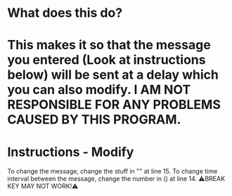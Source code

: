 What does this do?
==================
This makes it so that the message you entered (Look at instructions below)
will be sent at a delay which you can also modify.
I AM NOT RESPONSIBLE FOR ANY PROBLEMS CAUSED BY THIS PROGRAM.
==================
Instructions - Modify
==================

To change the message, change the stuff in "" at line 15.
To change time interval between the message, change the number in () at line 14.
⚠BREAK KEY MAY NOT WORK!⚠
